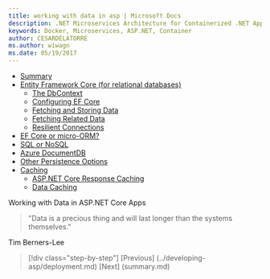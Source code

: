 ```yaml
---
title: working with data in asp | Microsoft Docs 
description: .NET Microservices Architecture for Containerized .NET Applications | working with data in asp
keywords: Docker, Microservices, ASP.NET, Container
author: CESARDELATORRE
ms.author: wiwagn
ms.date: 05/19/2017
---
```

-   [Summary](#summary)
-   [Entity Framework Core (for relational databases)](#entity-framework-core-for-relational-databases)
    -   [The DbContext](#the-dbcontext)
    -   [Configuring EF Core](#configuring-ef-core)
    -   [Fetching and Storing Data](#fetching-and-storing-data)
    -   [Fetching Related Data](#fetching-related-data)
    -   [Resilient Connections](#resilient-connections)
-   [EF Core or micro-ORM?](#ef-core-or-micro-orm)
-   [SQL or NoSQL](#sql-or-nosql)
-   [Azure DocumentDB](#azure-documentdb)
-   [Other Persistence Options](#other-persistence-options)
-   [Caching](#caching)
    -   [ASP.NET Core Response Caching](#asp.net-core-response-caching)
    -   [Data Caching](#data-caching)

Working with Data in ASP.NET Core Apps

> "Data is a precious thing and will last longer than the systems themselves."

Tim Berners-Lee


>[!div class="step-by-step"]
[Previous] (../developing-asp/deployment.md)
[Next] (summary.md)
